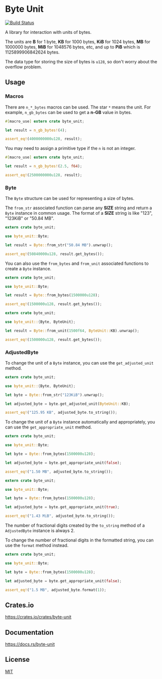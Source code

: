Byte Unit
====================

[![Build Status](https://travis-ci.org/magiclen/Byte-Unit.svg?branch=master)](https://travis-ci.org/magiclen/Byte-Unit)

A library for interaction with units of bytes.

The units are **B** for 1 byte, **KB** for 1000 bytes, **KiB** for 1024 bytes, **MB** for 1000000 bytes, **MiB** for 1048576 bytes, etc, and up to **PiB** which is 1125899906842624 bytes.

The data type for storing the size of bytes is `u128`, so don't worry about the overflow problem.

## Usage

### Macros

There are `n_*_bytes` macros can be used. The star `*` means the unit. For example, `n_gb_bytes` can be used to get a **n-GB** value in bytes.

```rust
#[macro_use] extern crate byte_unit;

let result = n_gb_bytes!(4);

assert_eq!(4000000000u128, result);
```

You may need to assign a primitive type if the `n` is not an integer.

```rust
#[macro_use] extern crate byte_unit;

let result = n_gb_bytes!(2.5, f64);

assert_eq!(2500000000u128, result);
```

### Byte

The `Byte` structure can be used for representing a size of bytes.

The `from_str` associated function can parse any **SIZE** string and return a `Byte` instance in common usage. The format of a **SIZE** string is like "123", "123KiB" or "50.84 MB".

```rust
extern crate byte_unit;

use byte_unit::Byte;

let result = Byte::from_str("50.84 MB").unwrap();

assert_eq!(50840000u128, result.get_bytes());
```

You can also use the `from_bytes` and `from_unit` associated functions to create a `Byte` instance.

```rust
extern crate byte_unit;

use byte_unit::Byte;

let result = Byte::from_bytes(1500000u128);

assert_eq!(1500000u128, result.get_bytes());
```

```rust
extern crate byte_unit;

use byte_unit::{Byte, ByteUnit};

let result = Byte::from_unit(1500f64, ByteUnit::KB).unwrap();

assert_eq!(1500000u128, result.get_bytes());
```

### AdjustedByte

To change the unit of a `Byte` instance, you can use the `get_adjusted_unit` method.

```rust
extern crate byte_unit;

use byte_unit::{Byte, ByteUnit};

let byte = Byte::from_str("123KiB").unwrap();

let adjusted_byte = byte.get_adjusted_unit(ByteUnit::KB);

assert_eq!("125.95 KB", adjusted_byte.to_string());
```

To change the unit of a `Byte` instance automatically and appropriately, you can use the `get_appropriate_unit` method.

```rust
extern crate byte_unit;

use byte_unit::Byte;

let byte = Byte::from_bytes(1500000u128);

let adjusted_byte = byte.get_appropriate_unit(false);

assert_eq!("1.50 MB", adjusted_byte.to_string());
```

```rust
extern crate byte_unit;

use byte_unit::Byte;

let byte = Byte::from_bytes(1500000u128);

let adjusted_byte = byte.get_appropriate_unit(true);

assert_eq!("1.43 MiB", adjusted_byte.to_string());
```

The number of fractional digits created by the `to_string` method of a `AdjustedByte` instance is always 2.

To change the number of fractional digits in the formatted string, you can use the `format` method instead.

```rust
extern crate byte_unit;

use byte_unit::Byte;

let byte = Byte::from_bytes(1500000u128);

let adjusted_byte = byte.get_appropriate_unit(false);

assert_eq!("1.5 MB", adjusted_byte.format(1));
```

## Crates.io

https://crates.io/crates/byte-unit

## Documentation

https://docs.rs/byte-unit

## License

[MIT](LICENSE)